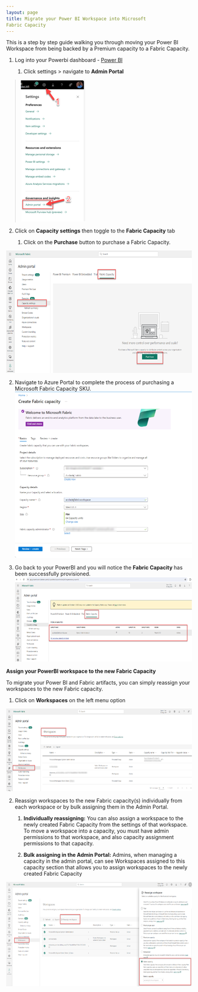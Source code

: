 ```yaml
---
layout: page
title: Migrate your Power BI Workspace into Microsoft
Fabric Capacity
---
```

This is a step by step guide walking you through moving your Power BI Workspace from being backed by a Premium capacity to a Fabric Capacity.

1.  Log into your Powerbi dashboard - [Power
    BI](https://msit.powerbi.com/home?experience=power-bi)

    1.  Click settings \> navigate to **Admin Portal**

> <img src="./images/image1.png" style="width:1.82293in;height:4.00003in"
> alt="A screenshot of a phone Description automatically generated" />

2.  Click on **Capacity settings** then toggle to the **Fabric
    Capacity** tab

    1.  Click on the **Purchase** button to purchase a Fabric Capacity.

<img src="./images/image2.png" style="width:6.5in;height:3.45764in"
alt="A screenshot of a computer Description automatically generated" />

2.  Navigate to Azure Portal to complete the process of purchasing a
    Microsoft Fabric Capacity SKU.  
    <img src="./images/image3.png" style="width:5.19795in;height:4.69274in"
    alt="A screenshot of a computer Description automatically generated" />

3.  Go back to your PowerBI and you will notice the **Fabric Capacity**
    has been successfully provisioned.  
    <img src="./images/image4.png" style="width:6.5in;height:2.39861in"
    alt="A screenshot of a computer Description automatically generated" />

**Assign your PowerBI workspace to the new Fabric Capacity**

To migrate your Power BI and Fabric artifacts, you can simply reassign
your workspaces to the new Fabric capacity.

1.  Click on **Workspaces** on the left menu option

<img src="./images/image5.png" style="width:6.5in;height:2.33542in"
alt="A screenshot of a computer Description automatically generated" />

2.  Reassign workspaces to the new Fabric capacity(s) individually from
    each workspace or by bulk assigning them in the Admin Portal.

    1.  **Individually reassigning:** You can also assign a workspace to
        the newly created Fabric Capacity from the settings of that
        workspace. To move a workspace into a capacity, you must have
        admin permissions to that workspace, and also capacity
        assignment permissions to that capacity.

    2.  **Bulk assigning in the Admin Portal:** Admins, when managing a
        capacity in the admin portal, can see Workspaces assigned to
        this capacity section that allows you to assign workspaces to
        the newly created Fabric Capacity

<img src="./images/image6.png" style="width:6.5in;height:2.94028in"
alt="A screenshot of a computer Description automatically generated" />
